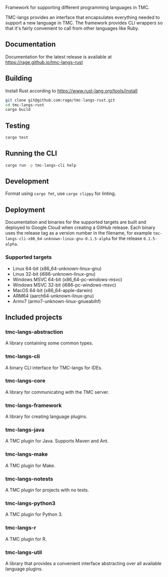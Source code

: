 Framework for supporting different programming languages in TMC.

TMC-langs provides an interface that encapsulates everything needed to support a new language in TMC. The framework provides CLI wrappers so that it's fairly convenient to call from other languages like Ruby.

## Documentation

Documentation for the latest release is available at https://rage.github.io/tmc-langs-rust

## Building

Install Rust according to https://www.rust-lang.org/tools/install

```bash
git clone git@github.com:rage/tmc-langs-rust.git
cd tmc-langs-rust
cargo build
```

## Testing

```bash
cargo test
```

## Running the CLI

```bash
cargo run -p tmc-langs-cli help
```

## Development

Format using `cargo fmt`, use `cargo clippy` for linting.

## Deployment

Documentation and binaries for the supported targets are built and deployed to Google Cloud when creating a GitHub release. Each binary uses the release tag as a version number in the filename, for example `tmc-langs-cli-x86_64-unknown-linux-gnu-0.1.5-alpha` for the release `0.1.5-alpha`.

### Supported targets

- Linux 64-bit (x86_64-unknown-linux-gnu)
- Linux 32-bit (i686-unknown-linux-gnu)
- Windows MSVC 64-bit (x86_64-pc-windows-msvc)
- Windows MSVC 32-bit (i686-pc-windows-msvc)
- MacOS 64-bit (x86_64-apple-darwin)
- ARM64 (aarch64-unknown-linux-gnu)
- Armv7 (armv7-unknown-linux-gnueabihf)

## Included projects

### tmc-langs-abstraction

A library containing some common types.

### tmc-langs-cli

A binary CLI interface for TMC-langs for IDEs.

### tmc-langs-core

A library for communicating with the TMC server.

### tmc-langs-framework

A library for creating language plugins.

### tmc-langs-java

A TMC plugin for Java. Supports Maven and Ant.

### tmc-langs-make

A TMC plugin for Make.

### tmc-langs-notests

A TMC plugin for projects with no tests.

### tmc-langs-python3

A TMC plugin for Python 3.

### tmc-langs-r

A TMC plugin for R.

### tmc-langs-util

A library that provides a convenient interface abstracting over all available language plugins.
